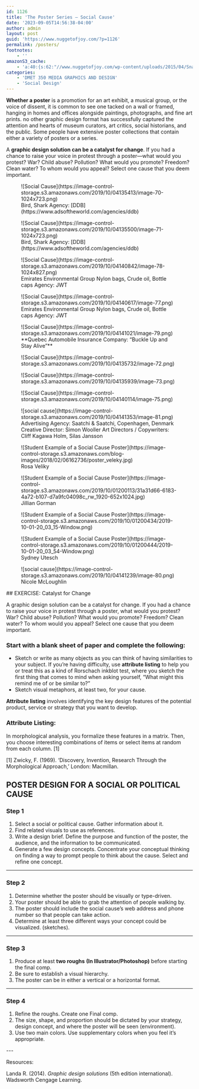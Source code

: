 ```yaml
---
id: 1126
title: 'The Poster Series — Social Cause'
date: '2023-09-05T14:56:38-04:00'
author: admin
layout: post
guid: 'https://www.nuggetofjoy.com/?p=1126'
permalink: /posters/
footnotes:
    - ''
amazonS3_cache:
    - 'a:40:{s:62:"//www.nuggetofjoy.com/wp-content/uploads/2015/04/Snapshot3.png";a:2:{s:2:"id";i:1146;s:11:"source_type";s:13:"media-library";}s:83:"//image-control-storage.s3.amazonaws.com/blog-images/2015/04/27193558/Snapshot3.png";a:2:{s:2:"id";i:1146;s:11:"source_type";s:13:"media-library";}s:63:"//www.nuggetofjoy.com/wp-content/uploads/2015/04/Untitled-1.jpg";a:2:{s:2:"id";i:1148;s:11:"source_type";s:13:"media-library";}s:84:"//image-control-storage.s3.amazonaws.com/blog-images/2015/04/27193555/Untitled-1.jpg";a:2:{s:2:"id";i:1148;s:11:"source_type";s:13:"media-library";}s:53:"//www.nuggetofjoy.com/wp-content/uploads/image-70.png";a:2:{s:2:"id";i:62994;s:11:"source_type";s:13:"media-library";}s:62:"//www.nuggetofjoy.com/wp-content/uploads/image-70-1024x723.png";a:2:{s:2:"id";i:62994;s:11:"source_type";s:13:"media-library";}s:70:"//image-control-storage.s3.amazonaws.com/2019/10/04135413/image-70.png";a:2:{s:2:"id";i:62994;s:11:"source_type";s:13:"media-library";}s:79:"//image-control-storage.s3.amazonaws.com/2019/10/04135413/image-70-1024x723.png";a:2:{s:2:"id";i:62994;s:11:"source_type";s:13:"media-library";}s:53:"//www.nuggetofjoy.com/wp-content/uploads/image-71.png";a:2:{s:2:"id";i:62995;s:11:"source_type";s:13:"media-library";}s:62:"//www.nuggetofjoy.com/wp-content/uploads/image-71-1024x723.png";a:2:{s:2:"id";i:62995;s:11:"source_type";s:13:"media-library";}s:70:"//image-control-storage.s3.amazonaws.com/2019/10/04135500/image-71.png";a:2:{s:2:"id";i:62995;s:11:"source_type";s:13:"media-library";}s:79:"//image-control-storage.s3.amazonaws.com/2019/10/04135500/image-71-1024x723.png";a:2:{s:2:"id";i:62995;s:11:"source_type";s:13:"media-library";}s:53:"//www.nuggetofjoy.com/wp-content/uploads/image-78.png";a:2:{s:2:"id";i:63002;s:11:"source_type";s:13:"media-library";}s:62:"//www.nuggetofjoy.com/wp-content/uploads/image-78-1024x827.png";a:2:{s:2:"id";i:63002;s:11:"source_type";s:13:"media-library";}s:70:"//image-control-storage.s3.amazonaws.com/2019/10/04140842/image-78.png";a:2:{s:2:"id";i:63002;s:11:"source_type";s:13:"media-library";}s:79:"//image-control-storage.s3.amazonaws.com/2019/10/04140842/image-78-1024x827.png";a:2:{s:2:"id";i:63002;s:11:"source_type";s:13:"media-library";}s:53:"//www.nuggetofjoy.com/wp-content/uploads/image-77.png";a:2:{s:2:"id";i:63001;s:11:"source_type";s:13:"media-library";}s:70:"//image-control-storage.s3.amazonaws.com/2019/10/04140617/image-77.png";a:2:{s:2:"id";i:63001;s:11:"source_type";s:13:"media-library";}s:53:"//www.nuggetofjoy.com/wp-content/uploads/image-79.png";a:2:{s:2:"id";i:63003;s:11:"source_type";s:13:"media-library";}s:70:"//image-control-storage.s3.amazonaws.com/2019/10/04141021/image-79.png";a:2:{s:2:"id";i:63003;s:11:"source_type";s:13:"media-library";}s:53:"//www.nuggetofjoy.com/wp-content/uploads/image-72.png";a:2:{s:2:"id";i:62996;s:11:"source_type";s:13:"media-library";}s:70:"//image-control-storage.s3.amazonaws.com/2019/10/04135732/image-72.png";a:2:{s:2:"id";i:62996;s:11:"source_type";s:13:"media-library";}s:53:"//www.nuggetofjoy.com/wp-content/uploads/image-73.png";a:2:{s:2:"id";i:62997;s:11:"source_type";s:13:"media-library";}s:70:"//image-control-storage.s3.amazonaws.com/2019/10/04135939/image-73.png";a:2:{s:2:"id";i:62997;s:11:"source_type";s:13:"media-library";}s:53:"//www.nuggetofjoy.com/wp-content/uploads/image-75.png";a:2:{s:2:"id";i:62999;s:11:"source_type";s:13:"media-library";}s:70:"//image-control-storage.s3.amazonaws.com/2019/10/04140114/image-75.png";a:2:{s:2:"id";i:62999;s:11:"source_type";s:13:"media-library";}s:53:"//www.nuggetofjoy.com/wp-content/uploads/image-81.png";a:2:{s:2:"id";i:63007;s:11:"source_type";s:13:"media-library";}s:70:"//image-control-storage.s3.amazonaws.com/2019/10/04141353/image-81.png";a:2:{s:2:"id";i:63007;s:11:"source_type";s:13:"media-library";}s:58:"//www.nuggetofjoy.com/wp-content/uploads/poster_veleky.jpg";a:2:{s:2:"id";i:15981;s:11:"source_type";s:13:"media-library";}s:87:"//image-control-storage.s3.amazonaws.com/blog-images/2018/02/06162736/poster_veleky.jpg";a:2:{s:2:"id";i:15981;s:11:"source_type";s:13:"media-library";}s:89:"//www.nuggetofjoy.com/wp-content/uploads/31a31d66-6183-4a72-b107-d7a9fc04098c_rw_1920.jpg";a:2:{s:2:"id";i:53236;s:11:"source_type";s:13:"media-library";}s:98:"//www.nuggetofjoy.com/wp-content/uploads/31a31d66-6183-4a72-b107-d7a9fc04098c_rw_1920-652x1024.jpg";a:2:{s:2:"id";i:53236;s:11:"source_type";s:13:"media-library";}s:106:"//image-control-storage.s3.amazonaws.com/2019/10/01200113/31a31d66-6183-4a72-b107-d7a9fc04098c_rw_1920.jpg";a:2:{s:2:"id";i:53236;s:11:"source_type";s:13:"media-library";}s:115:"//image-control-storage.s3.amazonaws.com/2019/10/01200113/31a31d66-6183-4a72-b107-d7a9fc04098c_rw_1920-652x1024.jpg";a:2:{s:2:"id";i:53236;s:11:"source_type";s:13:"media-library";}s:71:"//www.nuggetofjoy.com/wp-content/uploads/2019-10-01-20_03_15-Window.png";a:2:{s:2:"id";i:53238;s:11:"source_type";s:13:"media-library";}s:88:"//image-control-storage.s3.amazonaws.com/2019/10/01200434/2019-10-01-20_03_15-Window.png";a:2:{s:2:"id";i:53238;s:11:"source_type";s:13:"media-library";}s:71:"//www.nuggetofjoy.com/wp-content/uploads/2019-10-01-20_03_54-Window.png";a:2:{s:2:"id";i:53239;s:11:"source_type";s:13:"media-library";}s:88:"//image-control-storage.s3.amazonaws.com/2019/10/01200444/2019-10-01-20_03_54-Window.png";a:2:{s:2:"id";i:53239;s:11:"source_type";s:13:"media-library";}s:53:"//www.nuggetofjoy.com/wp-content/uploads/image-80.png";a:2:{s:2:"id";i:63005;s:11:"source_type";s:13:"media-library";}s:70:"//image-control-storage.s3.amazonaws.com/2019/10/04141239/image-80.png";a:2:{s:2:"id";i:63005;s:11:"source_type";s:13:"media-library";}}'
categories:
    - 'DMET 350 MEDIA GRAPHICS AND DESIGN'
    - 'Social Design'
---
```


**Whether a poster** is a promotion for an art exhibit, a musical group, or the voice of dissent, it is common to see one tacked on a wall or framed, hanging in homes and offices alongside paintings, photographs, and fine art prints. no other graphic design format has successfully captured the attention and hearts of museum curators, art critics, social historians, and the public. Some people have extensive poster collections that contain either a variety of posters or a series.

A **graphic design solution can be a catalyst for change**. If you had a chance to raise your voice in protest through a poster—what would you protest? War? Child abuse? Pollution? What would you promote? Freedom? Clean water? To whom would you appeal? Select one cause that you deem important.

<div class="wp-block-image"><figure class="aligncenter size-large">![Social Cause](https://image-control-storage.s3.amazonaws.com/2019/10/04135413/image-70-1024x723.png)<figcaption class="wp-element-caption">Bird, Shark  
Agency: [DDB](https://www.adsoftheworld.com/agencies/ddb)</figcaption></figure></div><div class="wp-block-image"><figure class="aligncenter size-large">![Social Cause](https://image-control-storage.s3.amazonaws.com/2019/10/04135500/image-71-1024x723.png)<figcaption class="wp-element-caption">Bird, Shark  
Agency: [DDB](https://www.adsoftheworld.com/agencies/ddb)</figcaption></figure></div><div class="wp-block-image"><figure class="aligncenter size-large">![Social Cause](https://image-control-storage.s3.amazonaws.com/2019/10/04140842/image-78-1024x827.png)<figcaption class="wp-element-caption">Emirates Environmental Group  
Nylon bags, Crude oil, Bottle caps  
Agency: JWT</figcaption></figure></div><div class="wp-block-image"><figure class="aligncenter size-full">![Social Cause](https://image-control-storage.s3.amazonaws.com/2019/10/04140617/image-77.png)<figcaption class="wp-element-caption">Emirates Environmental Group  
Nylon bags, Crude oil, Bottle caps  
Agency: JWT</figcaption></figure></div><div class="wp-block-image"><figure class="aligncenter size-full">![Social Cause](https://image-control-storage.s3.amazonaws.com/2019/10/04141021/image-79.png)<figcaption class="wp-element-caption">**Quebec Automobile Insurance Company: “Buckle Up and Stay Alive”**</figcaption></figure></div><div class="wp-block-image"><figure class="aligncenter size-full">![Social Cause](https://image-control-storage.s3.amazonaws.com/2019/10/04135732/image-72.png)</figure></div><div class="wp-block-image"><figure class="aligncenter size-full is-resized">![Social Cause](https://image-control-storage.s3.amazonaws.com/2019/10/04135939/image-73.png)</figure></div><div class="wp-block-image"><figure class="aligncenter size-full is-resized">![Social Cause](https://image-control-storage.s3.amazonaws.com/2019/10/04140114/image-75.png)</figure></div><div class="wp-block-image"><figure class="aligncenter size-full">![social cause](https://image-control-storage.s3.amazonaws.com/2019/10/04141353/image-81.png)<figcaption class="wp-element-caption">Advertising Agency: Saatchi &amp; Saatchi, Copenhagen, Denmark  
Creative Director: Simon Wooller  
Art Directors / Copywriters: Cliff Kagawa Holm, Silas Jansson</figcaption></figure></div><div class="wp-block-image"><figure class="aligncenter">![Student Example of a Social Cause Poster](https://image-control-storage.s3.amazonaws.com/blog-images/2018/02/06162736/poster_veleky.jpg)<figcaption class="wp-element-caption">Rosa Veliky</figcaption></figure></div><div class="wp-block-image"><figure class="aligncenter">![Student Example of a Social Cause Poster](https://image-control-storage.s3.amazonaws.com/2019/10/01200113/31a31d66-6183-4a72-b107-d7a9fc04098c_rw_1920-652x1024.jpg)<figcaption class="wp-element-caption"> Jillian Gorman </figcaption></figure></div><div class="wp-block-image"><figure class="aligncenter">![Student Example of a Social Cause Poster](https://image-control-storage.s3.amazonaws.com/2019/10/01200434/2019-10-01-20_03_15-Window.png)</figure></div><div class="wp-block-image"><figure class="aligncenter">![Student Example of a Social Cause Poster](https://image-control-storage.s3.amazonaws.com/2019/10/01200444/2019-10-01-20_03_54-Window.png)<figcaption class="wp-element-caption"> Sydney Utesch </figcaption></figure></div><div class="wp-block-image"><figure class="aligncenter size-full">![social cause](https://image-control-storage.s3.amazonaws.com/2019/10/04141239/image-80.png)<figcaption class="wp-element-caption">Nicole McLoughlin</figcaption></figure></div>## EXERCISE: Catalyst for Change

A graphic design solution can be a catalyst for change. If you had a chance to raise your voice in protest through a poster, what would you protest? War? Child abuse? Pollution? What would you promote? Freedom? Clean water? To whom would you appeal? Select one cause that you deem important.

### Start with a blank sheet of paper and complete the following: 

- Sketch or write as many objects as you can think of having similarities to your subject. If you’re having difficulty, use **attribute listing** to help you or treat this as a kind of Rorschach inkblot test, where you sketch the first thing that comes to mind when asking yourself, “What might this remind me of or be similar to?”
- Sketch visual metaphors, at least two, for your cause.

**Attribute listing** involves identifying the key design features of the potential product, service or strategy that you want to develop.

### Attribute Listing: 

In morphological analysis, you formalize these features in a matrix. Then, you choose interesting combinations of items or select items at random from each column. \[1\]

\[1\] Zwicky, F. (1969). ‘Discovery, Invention, Research Through the Morphological Approach,’ London: Macmillan.

## POSTER DESIGN FOR A SOCIAL OR POLITICAL CAUSE

### **Step 1**

1. Select a social or political cause. Gather information about it.
2. Find related visuals to use as references.
3. Write a design brief. Define the purpose and function of the poster, the audience, and the information to be communicated.
4. Generate a few design concepts. Concentrate your conceptual thinking on finding a way to prompt people to think about the cause. Select and refine one concept.

---

### **Step 2**

1. Determine whether the poster should be visually or type-driven.
2. Your poster should be able to grab the attention of people walking by.
3. The poster should include the social cause’s web address and phone number so that people can take action.
4. Determine at least three different ways your concept could be visualized. (sketches).

---

### **Step 3**

1. Produce at least **two roughs** **(In Illustrator/Photoshop)** before starting the final comp.
2. Be sure to establish a visual hierarchy.
3. The poster can be in either a vertical or a horizontal format.

---

### Step 4 

1. Refine the roughs. Create one Final comp.
2. The size, shape, and proportion should be dictated by your strategy, design concept, and where the poster will be seen (environment).
3. Use two main colors. Use supplementary colors when you feel it’s appropriate.

<figure class="wp-block-embed-wordpress wp-block-embed is-type-wp-embed is-provider-communication-art-design-amp-instruction"><div class="wp-block-embed__wrapper"><https://www.nuggetofjoy.com/40-of-the-most-powerful-social-issue-ads-thatll-make-you-stop-and-think/></div></figure>---

Resources:

Landa R. (2014). *Graphic design solutions* (5th edition international). Wadsworth Cengage Learning.
